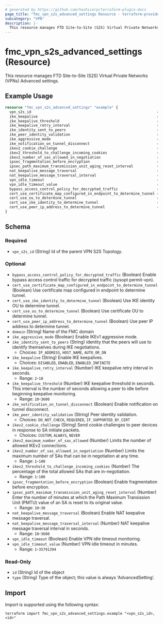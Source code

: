 ```yaml
---
# generated by https://github.com/hashicorp/terraform-plugin-docs
page_title: "fmc_vpn_s2s_advanced_settings Resource - terraform-provider-fmc"
subcategory: "VPN"
description: |-
  This resource manages FTD Site-to-Site (S2S) Virtual Private Networks (VPNs) Advanced settings.
---
```


# fmc_vpn_s2s_advanced_settings (Resource)

This resource manages FTD Site-to-Site (S2S) Virtual Private Networks (VPNs) Advanced settings.

## Example Usage

```terraform
resource "fmc_vpn_s2s_advanced_settings" "example" {
  vpn_s2s_id                                                          = "76d24097-41c4-4558-a4d0-a8c07ac08470"
  ike_keepalive                                                       = "ENABLED"
  ike_keepalive_threshold                                             = 15
  ike_keepalive_retry_interval                                        = 5
  ike_identity_sent_to_peers                                          = "AUTO_OR_DN"
  ike_peer_identity_validation                                        = "DO_NOT_CHECK"
  ike_aggressive_mode                                                 = false
  ike_notification_on_tunnel_disconnect                               = true
  ikev2_cookie_challenge                                              = "CUSTOM"
  ikev2_threshold_to_challenge_incoming_cookies                       = 55
  ikev2_number_of_sas_allowed_in_negotiation                          = 90
  ipsec_fragmentation_before_encryption                               = true
  ipsec_path_maximum_transmission_unit_aging_reset_interval           = 30
  nat_keepalive_message_traversal                                     = true
  nat_keepalive_message_traversal_interval                            = 20
  vpn_idle_timeout                                                    = true
  vpn_idle_timeout_value                                              = 25
  bypass_access_control_policy_for_decrypted_traffic                  = false
  cert_use_certificate_map_configured_in_endpoint_to_determine_tunnel = false
  cert_use_ou_to_determine_tunnel                                     = false
  cert_use_ike_identity_to_determine_tunnel                           = false
  cert_use_peer_ip_address_to_determine_tunnel                        = false
}
```

<!-- schema generated by tfplugindocs -->
## Schema

### Required

- `vpn_s2s_id` (String) Id of the parent VPN S2S Topology.

### Optional

- `bypass_access_control_policy_for_decrypted_traffic` (Boolean) Enable bypass access control traffic for decrypted traffic (sysopt permit-vpn).
- `cert_use_certificate_map_configured_in_endpoint_to_determine_tunnel` (Boolean) Use certificate map configured in endpoint to determine tunnel.
- `cert_use_ike_identity_to_determine_tunnel` (Boolean) Use IKE identity OU to determine tunnel.
- `cert_use_ou_to_determine_tunnel` (Boolean) Use certificate OU to determine tunnel.
- `cert_use_peer_ip_address_to_determine_tunnel` (Boolean) Use peer IP address to determine tunnel.
- `domain` (String) Name of the FMC domain
- `ike_aggressive_mode` (Boolean) Enable IKEv1 aggressive mode.
- `ike_identity_sent_to_peers` (String) identity that the peers will use to identify themselves during IKE negotiations.
  - Choices: `IP_ADDRESS`, `HOST_NAME`, `AUTO_OR_DN`
- `ike_keepalive` (String) Enable IKE keepalives.
  - Choices: `DISABLED`, `ENABLED`, `ENABLED_INFINITE`
- `ike_keepalive_retry_interval` (Number) IKE keepalive retry interval in seconds.
  - Range: `2`-`10`
- `ike_keepalive_threshold` (Number) IKE keepalive threshold in seconds. This interval is the number of seconds allowing a peer to idle before beginning keepalive monitoring.
  - Range: `10`-`3600`
- `ike_notification_on_tunnel_disconnect` (Boolean) Enable notification on tunnel disconnect.
- `ike_peer_identity_validation` (String) Peer identity validation.
  - Choices: `DO_NOT_CHECK`, `REQUIRED`, `IF_SUPPORTED_BY_CERT`
- `ikev2_cookie_challenge` (String) Send cookie challenges to peer devices in response to SA initiate packets.
  - Choices: `CUSTOM`, `ALWAYS`, `NEVER`
- `ikev2_maximum_number_of_sas_allowed` (Number) Limits the number of allowed IKEv2 connections.
- `ikev2_number_of_sas_allowed_in_negotiation` (Number) Limits the maximum number of SAs that can be in negotiation at any time.
  - Range: `1`-`100`
- `ikev2_threshold_to_challenge_incoming_cookies` (Number) The percentage of the total allowed SAs that are in-negotiation.
  - Range: `1`-`100`
- `ipsec_fragmentation_before_encryption` (Boolean) Enable fragmentation before encryption.
- `ipsec_path_maximum_transmission_unit_aging_reset_interval` (Number) Enter the number of minutes at which the Path Maximum Transission Unit (PMTU) value of an SA is reset to its original value.
  - Range: `10`-`30`
- `nat_keepalive_message_traversal` (Boolean) Enable NAT keepalive message traversal.
- `nat_keepalive_message_traversal_interval` (Number) NAT keepalive message traversal interval in seconds.
  - Range: `10`-`3600`
- `vpn_idle_timeout` (Boolean) Enable VPN idle timeout monitoring.
- `vpn_idle_timeout_value` (Number) VPN idle timeout in minutes.
  - Range: `1`-`35791394`

### Read-Only

- `id` (String) Id of the object
- `type` (String) Type of the object; this value is always 'AdvancedSetting'.

## Import

Import is supported using the following syntax:

```shell
terraform import fmc_vpn_s2s_advanced_settings.example "<vpn_s2s_id>,<id>"
```
